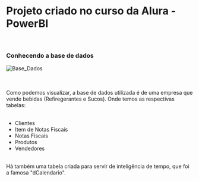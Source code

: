 # Projeto criado no curso da Alura - PowerBI
<br>
<h3>Conhecendo a base de dados</h3>

![Base_Dados](https://github.com/user-attachments/assets/711c933f-f635-4e46-8fd7-d865855d224f)


<br>
<br>
Como podemos visualizar, a base de dados utilizada é de uma empresa que vende bebidas (Refiregerantes e Sucos).
Onde temos as respectivas tabelas:

<br>
<br>

* Clientes
* Item de Notas Fiscais
* Notas Fiscais
* Produtos
* Vendedores

<br>
Há também uma tabela criada para servir de inteligência de tempo, que foi a famosa "dCalendario".
